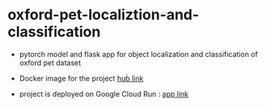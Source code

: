 # oxford-pet-localiztion-and-classification
- pytorch model and flask app for object localization and classification of oxford pet dataset

- Docker image for the project <a href="https://hub.docker.com/repository/docker/vasikalluri/obj-loc/general">hub link</a>

- project is deployed on Google Cloud Run : <a href="https://obj-loc-lone7myknq-el.a.run.app/">app link</a>
